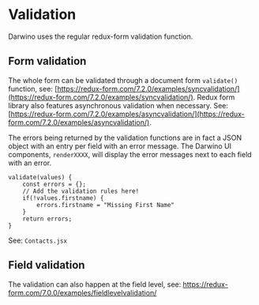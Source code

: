 # Validation

Darwino uses the regular redux-form validation function.

## Form validation
The whole form can be validated through a document form `validate()` function, see: [https://redux-form.com/7.2.0/examples/syncvalidation/](https://redux-form.com/7.2.0/examples/syncvalidation/).
Redux form library also features asynchronous validation when necessary. See: [https://redux-form.com/7.2.0/examples/asyncvalidation/](https://redux-form.com/7.2.0/examples/asyncvalidation/).

The errors being returned by the validation functions are in fact a JSON object with an entry per field with an error message. The Darwino UI components, `renderXXXX`,  will display the error messages next to each field with an error.

    validate(values) {
        const errors = {};
        // Add the validation rules here!
        if(!values.firstname) {
            errors.firstname = "Missing First Name"
        }
        return errors;
    }

See: `Contacts.jsx`

## Field validation
The validation can also happen at the field level, see: https://redux-form.com/7.0.0/examples/fieldlevelvalidation/
